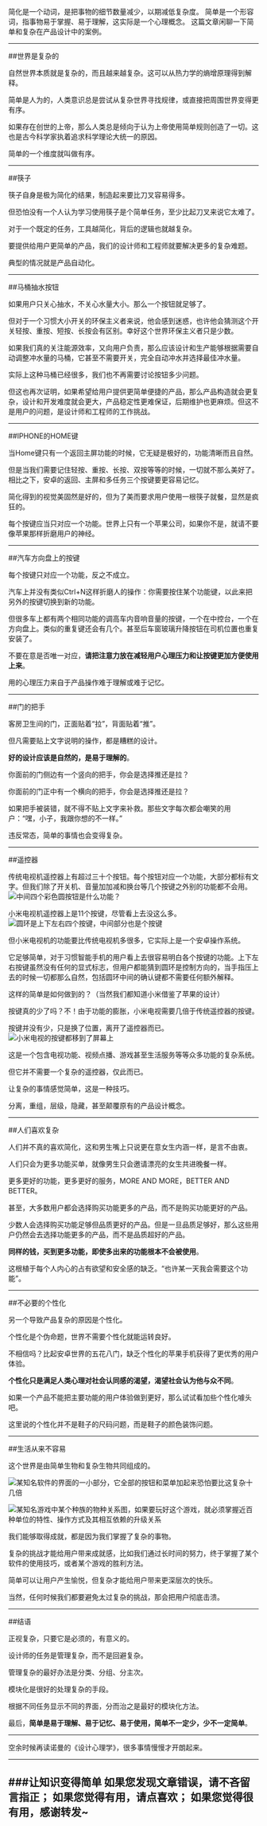 简化是一个动词，是把事物的细节数量减少，以期减低复杂度。
简单是一个形容词，指事物易于掌握、易于理解，这实际是一个心理概念。
这篇文章闲聊一下简单和复杂在产品设计中的案例。

---
##世界是复杂的

自然世界本质就是复杂的，而且越来越复杂。这可以从热力学的熵增原理得到解释。

简单是人为的，人类意识总是尝试从复杂世界寻找规律，或直接把周围世界变得更有序。

如果存在创世的上帝，那么人类总是倾向于认为上帝使用简单规则创造了一切。这也是古今科学家执着追求科学理论大统一的原因。

简单的一个维度就叫做有序。

---
##筷子

筷子自身是极为简化的结果，制造起来要比刀叉容易得多。

但恐怕没有一个人认为学习使用筷子是个简单任务，至少比起刀叉来说它太难了。

对于一个既定的任务，工具越简化，背后的逻辑也就越复杂。

要提供给用户更简单的产品，我们的设计师和工程师就要解决更多的复杂难题。

典型的情况就是产品自动化。

---
##马桶抽水按钮

如果用户只关心抽水，不关心水量大小。那么一个按钮就足够了。

但对于一个习惯大小开关的环保主义者来说，他会感到迷惑，也许他会猜测这个开关轻按、重按、短按、长按会有区别。幸好这个世界环保主义者只是少数。

如果我们真的关注能源效率，又向用户负责，那么应该设计和生产能够根据需要自动调整冲水量的马桶，它甚至不需要开关，完全自动冲水并选择最佳冲水量。

实际上这种马桶已经很多，我们也不再需要讨论按钮多少问题。

但这也再次证明，如果希望给用户提供更简单便捷的产品，那么产品构造就会更复杂，设计和开发难度就会更大，产品稳定性更难保证，后期维护也更麻烦。但这不是用户的问题，是设计师和工程师的工作挑战。

---
##IPHONE的HOME键

当Home键只有一个返回主屏功能的时候，它无疑是极好的，功能清晰而且自然。

但是当我们需要记住轻按、重按、长按、双按等等的时候，一切就不那么美好了。相比之下，安卓的返回、主屏和多任务三个按键要更容易记忆。

简化得到的视觉美固然是好的，但为了美而要求用户使用一根筷子就餐，显然是疯狂的。

每个按键应当只对应一个功能。世界上只有一个苹果公司，如果你不是，就请不要像苹果那样折磨用户的神经。



---
##汽车方向盘上的按键

每个按键只对应一个功能，反之不成立。

汽车上并没有类似Ctrl+N这样折磨人的操作：你需要按住某个功能键，以此来把另外的按键切换到新的功能。

但很多车上都有两个相同功能的调高车内音响音量的按键，一个在中控台，一个在方向盘上。类似的重复键还会有几个。甚至后车窗玻璃升降按钮在司机位置也重复安装了。

不要在意是否唯一对应，**请把注意力放在减轻用户心理压力和让按键更加方便使用上来**。

用的心理压力来自于产品操作难于理解或难于记忆。

---
##门的把手

客房卫生间的门，正面贴着“拉”，背面贴着“推”。

但凡需要贴上文字说明的操作，都是糟糕的设计。

**好的设计应该是自然的，是易于理解的**。

你面前的门侧边有一个竖向的把手，你会是选择推还是拉？

你面前的门正中有一个横向的把手，你会是选择推还是拉？

如果把手被装错，就不得不贴上文字来补救。那些文字每次都会嘲笑的用户：“嘿，小子，我跟你想的不一样。”

违反常态，简单的事情也会变得复杂。

---
##遥控器

传统电视机遥控器上有超过三十个按钮。每个按钮对应一个功能，大部分都标有文字。但我们除了开关机、音量加加减和换台等几个按键之外别的功能都不会用。
![中间四个彩色圆按钮是什么功能？](imgs/4324074-d2bb580f31536796.png?imageMogr2/auto-orient/strip%7CimageView2/2/w/1240)


小米电视机遥控器上是11个按键，尽管看上去没这么多。
![圆环是上下左右四个按键，中间部分也是个按键](imgs/4324074-bfebc3ad1c1bb1fa.png?imageMogr2/auto-orient/strip%7CimageView2/2/w/1240)

但小米电视机的功能要比传统电视机多很多，它实际上是一个安卓操作系统。

它足够简单，对于习惯智能手机的用户看上去很容易明白各个按键的功能。上下左右按键虽然没有任何的显式标志，但用户都能猜到圆环是控制方向的，当手指压上去的时候一切都那么自然，包括圆环中间的确认键都不需要任何额外解释。

这样的简单是如何做到的？（当然我们都知道小米借鉴了苹果的设计）

按键真的少了吗？不！由于功能的膨胀，小米电视需要几倍于传统遥控器的按键。

按键并没有少，只是换了位置，离开了遥控器而已。
![小米电视的按键都移到了屏幕上](imgs/4324074-cf8e3b24bd9a9ad9.png?imageMogr2/auto-orient/strip%7CimageView2/2/w/1240)

这是一个包含电视功能、视频点播、游戏甚至生活服务等等众多功能的复杂系统。

但它并不需要一个复杂的遥控器，仅此而已。

让复杂的事情感觉简单，这是一种技巧。

分离，重组，层级，隐藏，甚至颠覆原有的产品设计概念。

---
##人们喜欢复杂

人们并不真的喜欢简化，这和男生嘴上只说更在意女生内涵一样，是言不由衷。

人们只会为更多功能买单，就像男生只会邀请漂亮的女生共进晚餐一样。

更多更好的功能，更多更好的服务，MORE AND MORE，BETTER AND BETTER。

甚至，大多数用户都会选择购买功能更多的产品，而不是购买功能更好的产品。

少数人会选择购买功能足够但品质更好的产品。但是一旦品质足够好，那么这些用户仍然会去选择功能更多的产品，而不是品质超好的产品。

**同样的钱，买到更多功能，即使多出来的功能根本不会被使用**。

这根植于每个人内心的占有欲望和安全感的缺乏。“也许某一天我会需要这个功能”。

---
##不必要的个性化

另一个导致产品复杂的原因是个性化。

个性化是个伪命题，世界不需要个性化就能运转良好。

不相信吗？比起安卓世界的五花八门，缺乏个性化的苹果手机获得了更优秀的用户体验。

**个性化只是满足人类心理对社会认同感的渴望，渴望社会认为他与众不同**。

如果一个产品不能把主要功能的用户体验做到更好，那么试试看加些个性化噱头吧。

这里说的个性化并不是鞋子的尺码问题，而是鞋子的颜色装饰问题。

---
##生活从来不容易

这个世界是由简单生物和复杂生物共同组成的。

![某知名软件的界面的一小部分，它全部的按钮和菜单加起来恐怕要比这复杂十几倍](imgs/4324074-80c63489ccb27eb9.png?imageMogr2/auto-orient/strip%7CimageView2/2/w/1240)

![某知名游戏中某个种族的物种关系图，如果要玩好这个游戏，就必须掌握近百种单位的特性、操作方式及其相互依赖的升级关系](imgs/4324074-8753b5bdff00f982.png?imageMogr2/auto-orient/strip%7CimageView2/2/w/1240)


我们能够取得成就，都是因为我们掌握了复杂的事物。

复杂的挑战才能给用户带来成就感，比如我们通过长时间的努力，终于掌握了某个软件的使用技巧，或者某个游戏的胜利方法。

简单可以让用户产生愉悦，但复杂才能给用户带来更深层次的快乐。

当然，任何时候我们都要避免太过复杂的挑战，那会把用户彻底击溃。

---
##结语

正视复杂，只要它是必须的，有意义的。

设计师的任务是管理复杂，而不是回避复杂。

管理复杂的最好办法是分类、分组、分主次。

模块化是很好的处理复杂的手段。

根据不同任务显示不同的界面，分而治之是最好的模块化方法。

最后，**简单是易于理解、易于记忆、易于使用，简单不一定少，少不一定简单**。

---
空余时候再读诺曼的《设计心理学》，很多事情慢慢才开朗起来。

---
###让知识变得简单
如果您发现文章错误，请不吝留言指正；
如果您觉得有用，请点喜欢；
如果您觉得很有用，感谢转发~
---



